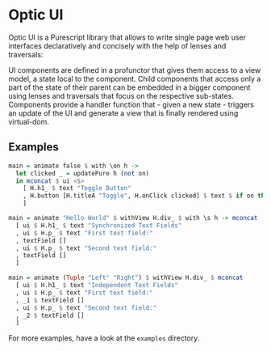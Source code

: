 Optic UI
================

Optic UI is a Purescript library that allows to write single page web user
interfaces declaratively and concisely with the help of lenses and traversals:

UI components are defined in a profunctor that gives them access to a view
model, a state local to the component. Child components that access only a part
of the state of their parent can be embedded in a bigger component using lenses
and traversals that focus on the respective sub-states. Components provide a
handler function that - given a new state - triggers an update of the UI and
generate a view that is finally rendered using virtual-dom.

Examples
---------------------

```purescript
main = animate false $ with \on h ->
  let clicked _ = updatePure h (not on)
  in mconcat $ ui <$>
    [ H.h1_ $ text "Toggle Button"
    , H.button [H.titleA "Toggle", H.onClick clicked] $ text $ if on then "On" else "Off"
    ]
```

```purescript
main = animate "Hello World" $ withView H.div_ $ with \s h -> mconcat
  [ ui $ H.h1_ $ text "Synchronized Text Fields"
  , ui $ H.p_ $ text "First text field:"
  , textField []
  , ui $ H.p_ $ text "Second text field:"
  , textField []
  ]
```

```purescript
main = animate (Tuple "Left" "Right") $ withView H.div_ $ mconcat
  [ ui $ H.h1_ $ text "Independent Text Fields"
  , ui $ H.p_ $ text "First text field:"
  , _1 $ textField []
  , ui $ H.p_ $ text "Second text field:"
  , _2 $ textField []
  ]
```

For more examples, have a look at the `examples` directory.
